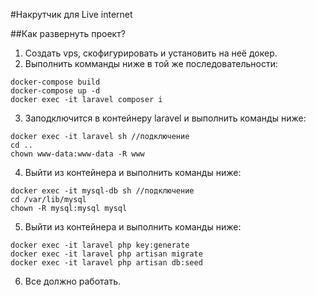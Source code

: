 #Накрутчик для Live internet

##Как развернуть проект?
1. Создать vps, скофигурировать и установить на неё докер.
2. Выполнить комманды ниже в той же последовательности:
```
docker-compose build
docker-compose up -d
docker exec -it laravel composer i
```
3. Заподключится в контейнеру laravel и выполнить команды ниже:
```
docker exec -it laravel sh //подключение
cd ..
chown www-data:www-data -R www
```
4. Выйти из контейнера и выполнить команды ниже:
```
docker exec -it mysql-db sh //подключение
cd /var/lib/mysql
chown -R mysql:mysql mysql
```
5. Выйти из контейнера и выполнить команды ниже:
```
docker exec -it laravel php key:generate 
docker exec -it laravel php artisan migrate 
docker exec -it laravel php artisan db:seed

```
6. Все должно работать.
